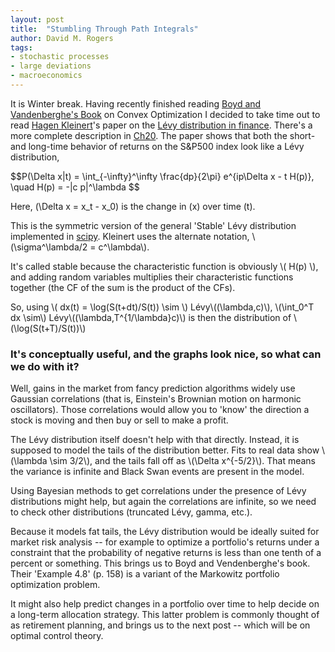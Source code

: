 ```yaml
---
layout: post
title:  "Stumbling Through Path Integrals"
author: David M. Rogers
tags:
- stochastic processes
- large deviations
- macroeconomics
---
```


It is Winter break.  Having recently finished
reading [Boyd and Vandenberghe's Book][cvxopt]
on Convex Optimization I decided to take time out
to read [Hagen Kleinert][kleinert]'s
paper on the [Lévy distribution in finance][levy].
There's a more complete description in [Ch20].
The paper shows that both the short- and long-time behavior of
returns on the S&P500 index look like a Lévy distribution,

<p>
  $$P(\Delta x|t) = \int_{-\infty}^\infty \frac{dp}{2\pi}
    e^{ip\Delta x - t H(p)},
    \quad H(p) = -|c p|^\lambda $$

  Here, \(\Delta x = x_t - x_0\) is the change in
  \(x\) over time \(t\).
</p>

This is the symmetric version of the general 'Stable' Lévy
distribution implemented in [scipy][stable].
Kleinert uses the alternate notation, \\\(\\sigma^\\lambda/2 = c^\\lambda\\\).

It's called stable because the characteristic function
is obviously \\\( H(p) \\\), and adding random variables
multiplies their characteristic functions together
(the CF of the sum is the product of the CFs).

<p>
  So, using \( dx(t) = \log(S(t+dt)/S(t)) \sim \) Lévy\((\lambda,c)\),
\(\int_0^T dx \sim\) Lévy\((\lambda,T^{1/\lambda}c)\) is
then the distribution of \(\log(S(t+T)/S(t))\)
</p>

### It's conceptually useful, and the graphs look nice, so what can we do with it?

Well, gains in the market from fancy prediction algorithms
widely use Gaussian correlations (that is, Einstein's Brownian
motion on harmonic oscillators).  Those correlations
would allow you to 'know' the direction a stock is moving
and then buy or sell to make a profit.

<p>
The Lévy distribution itself doesn't help with that directly.
Instead, it is supposed to model the tails of the distribution better.
Fits to real data show \(\lambda \sim 3/2\), and
the tails fall off as \(\Delta x^{-5/2}\).  That means
the variance is infinite and Black Swan events are present
in the model.
</p>

Using Bayesian methods to get correlations under the presence
of Lévy distributions might help, but again the correlations are
infinite, so we need to check other distributions (truncated
Lévy, gamma, etc.).

Because it models fat tails, the Lévy distribution
would be ideally suited for market risk analysis -- for
example to optimize a portfolio's returns under
a constraint that the probability of negative returns is
less than one tenth of a percent or something.
This brings us to Boyd and Vendenberghe's book.  Their
'Example 4.8' (p. 158) is a variant of the Markowitz
portfolio optimization problem.

It might also help predict changes in a portfolio
over time to help decide on a long-term allocation
strategy.  This latter problem is commonly thought
of as retirement planning, and brings us to the next post
-- which will be on optimal control theory.

 [kleinert]: http://users.physik.fu-berlin.de/~kleinert/kleinert/
 [levy]: http://users.physik.fu-berlin.de/~kleinert/kleinert/?p=articles&page=4#333 "Option Pricing from Path Integral for Non-Gaussian Fluctuations. Natural Martingale and Application to Truncated Lévy Distributions"
 [stable]: https://docs.scipy.org/doc/scipy/reference/generated/scipy.stats.levy_stable.html "Lévy Stable Distribution"
 [Ch20]: http://users.physik.fu-berlin.de/~kleinert/b5/psfiles/pthic20.pdf "Kleinert, Path Integrals, Chapter 20."
 [cvxopt]: https://web.stanford.edu/~boyd/cvxbook/

